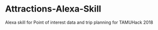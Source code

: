 # Attractions-Alexa-Skill
Alexa skill for Point of interest data and trip planning for TAMUHack 2018
